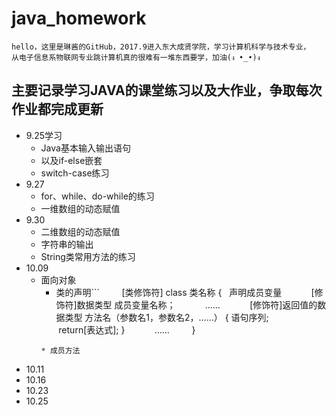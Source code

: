 # java_homework
    hello，这里是琳酱的GitHub，2017.9进入东大成贤学院，学习计算机科学与技术专业，
    从电子信息系物联网专业跳计算机真的很难有一堆东西要学，加油(ง •_•)ง

## 主要记录学习JAVA的课堂练习以及大作业，争取每次作业都完成更新

* 9.25学习
    * Java基本输入输出语句
    * 以及if-else嵌套
    * switch-case练习
* 9.27
    * for、while、do-while的练习
    * 一维数组的动态赋值
*  9.30
    * 二维数组的动态赋值
    * 字符串的输出
    * String类常用方法的练习
*  10.09
    * 面向对象
        * 类的声明```
           [类修饰符] class 类名称
            {   声明成员变量
            [修饰符]数据类型 成员变量名称；
            ……
            [修饰符]返回值的数据类型 方法名（参数名1，参数名2，……）
            {
                语句序列;
                return[表达式];
            }
            ……
         }
         ```
        * 成员方法
        
*  10.11
* 10.16
* 10.23
* 10.25
